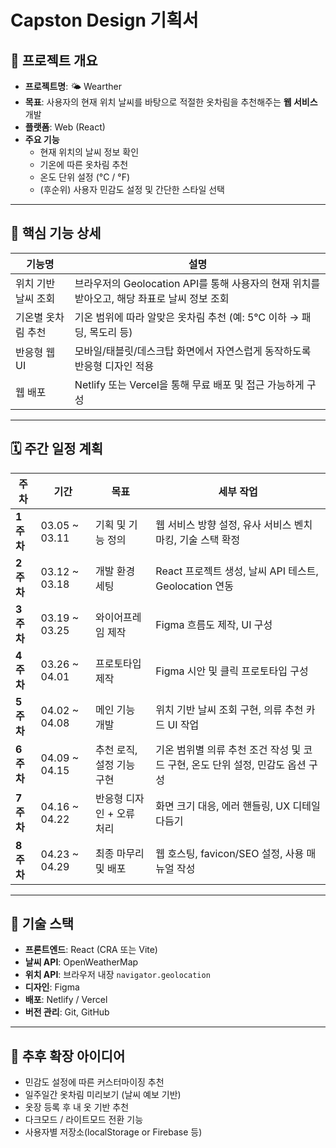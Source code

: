 # Capston Design 기획서

## 📌 프로젝트 개요

- **프로젝트명**: 🌤️ Wearther
- **목표**: 사용자의 현재 위치 날씨를 바탕으로 적절한 옷차림을 추천해주는 **웹 서비스** 개발
- **플랫폼**: Web (React)
- **주요 기능**
  - 현재 위치의 날씨 정보 확인
  - 기온에 따른 옷차림 추천
  - 온도 단위 설정 (°C / °F)
  - (후순위) 사용자 민감도 설정 및 간단한 스타일 선택

---

## 🧩 핵심 기능 상세

| 기능명 | 설명 |
|--------|------|
| 위치 기반 날씨 조회 | 브라우저의 Geolocation API를 통해 사용자의 현재 위치를 받아오고, 해당 좌표로 날씨 정보 조회 |
| 기온별 옷차림 추천 | 기온 범위에 따라 알맞은 옷차림 추천 (예: 5℃ 이하 → 패딩, 목도리 등) |
| 반응형 웹 UI | 모바일/태블릿/데스크탑 화면에서 자연스럽게 동작하도록 반응형 디자인 적용 |
| 웹 배포 | Netlify 또는 Vercel을 통해 무료 배포 및 접근 가능하게 구성 |

---

## 🗓️ 주간 일정 계획

| 주차 | 기간 | 목표 | 세부 작업 |
|------|------|------|-----------|
| **1주차** | 03.05 ~ 03.11 | 기획 및 기능 정의 | 웹 서비스 방향 설정, 유사 서비스 벤치마킹, 기술 스택 확정 |
| **2주차** | 03.12 ~ 03.18 | 개발 환경 세팅 | React 프로젝트 생성, 날씨 API 테스트, Geolocation 연동  |
| **3주차** | 03.19 ~ 03.25 | 와이어프레임 제작 | Figma 흐름도 제작, UI 구성 |
| **4주차** | 03.26 ~ 04.01 | 프로토타입 제작 | Figma 시안 및 클릭 프로토타입 구성 |
| **5주차** | 04.02 ~ 04.08 | 메인 기능 개발 | 위치 기반 날씨 조회 구현, 의류 추천 카드 UI 작업 |
| **6주차** | 04.09 ~ 04.15 | 추천 로직, 설정 기능 구현 | 기온 범위별 의류 추천 조건 작성 및 코드 구현, 온도 단위 설정, 민감도 옵션 구성 |
| **7주차** | 04.16 ~ 04.22 | 반응형 디자인 + 오류 처리 | 화면 크기 대응, 에러 핸들링, UX 디테일 다듬기 |
| **8주차** | 04.23 ~ 04.29 | 최종 마무리 및 배포 | 웹 호스팅, favicon/SEO 설정, 사용 매뉴얼 작성 |

---

## 🔧 기술 스택

- **프론트엔드**: React (CRA 또는 Vite)
- **날씨 API**: OpenWeatherMap
- **위치 API**: 브라우저 내장 `navigator.geolocation`
- **디자인**: Figma
- **배포**: Netlify / Vercel
- **버전 관리**: Git, GitHub

---

## 📎 추후 확장 아이디어

- 민감도 설정에 따른 커스터마이징 추천
- 일주일간 옷차림 미리보기 (날씨 예보 기반)
- 옷장 등록 후 내 옷 기반 추천
- 다크모드 / 라이트모드 전환 기능
- 사용자별 저장소(localStorage or Firebase 등)
